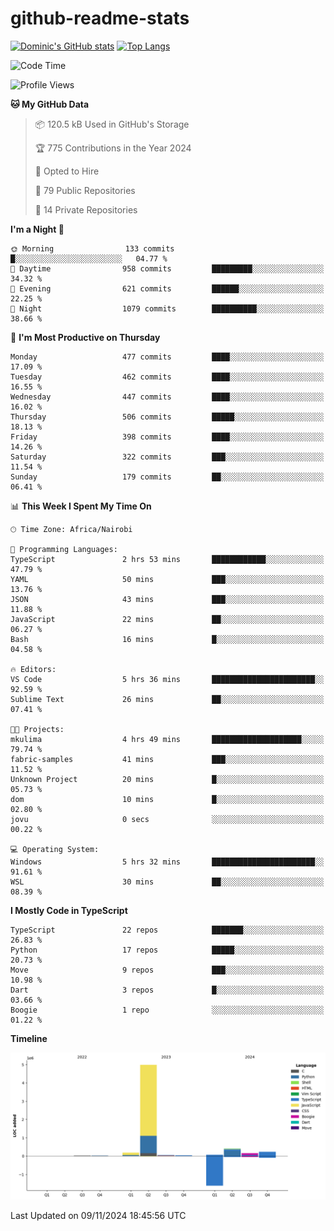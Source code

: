 # github-readme-stats
[![Dominic's GitHub stats](https://github-readme-stats.vercel.app/api?username=Domengo&show_icons=true)](https://github.com/anuraghazra/github-readme-stats)
[![Top Langs](https://github-readme-stats.vercel.app/api/top-langs/?username=Domengo&show_icons=true)](https://github.com/Domengo/github-readme-stats)

<!--START_SECTION:waka-->
![Code Time](http://img.shields.io/badge/Code%20Time-864%20hrs%2037%20mins-blue)

![Profile Views](http://img.shields.io/badge/Profile%20Views-0-blue)

**🐱 My GitHub Data** 

> 📦 120.5 kB Used in GitHub's Storage 
 > 
> 🏆 775 Contributions in the Year 2024
 > 
> 💼 Opted to Hire
 > 
> 📜 79 Public Repositories 
 > 
> 🔑 14 Private Repositories 
 > 
**I'm a Night 🦉** 

```text
🌞 Morning                133 commits         █░░░░░░░░░░░░░░░░░░░░░░░░   04.77 % 
🌆 Daytime                958 commits         █████████░░░░░░░░░░░░░░░░   34.32 % 
🌃 Evening                621 commits         ██████░░░░░░░░░░░░░░░░░░░   22.25 % 
🌙 Night                  1079 commits        ██████████░░░░░░░░░░░░░░░   38.66 % 
```
📅 **I'm Most Productive on Thursday** 

```text
Monday                   477 commits         ████░░░░░░░░░░░░░░░░░░░░░   17.09 % 
Tuesday                  462 commits         ████░░░░░░░░░░░░░░░░░░░░░   16.55 % 
Wednesday                447 commits         ████░░░░░░░░░░░░░░░░░░░░░   16.02 % 
Thursday                 506 commits         █████░░░░░░░░░░░░░░░░░░░░   18.13 % 
Friday                   398 commits         ████░░░░░░░░░░░░░░░░░░░░░   14.26 % 
Saturday                 322 commits         ███░░░░░░░░░░░░░░░░░░░░░░   11.54 % 
Sunday                   179 commits         ██░░░░░░░░░░░░░░░░░░░░░░░   06.41 % 
```


📊 **This Week I Spent My Time On** 

```text
🕑︎ Time Zone: Africa/Nairobi

💬 Programming Languages: 
TypeScript               2 hrs 53 mins       ████████████░░░░░░░░░░░░░   47.79 % 
YAML                     50 mins             ███░░░░░░░░░░░░░░░░░░░░░░   13.76 % 
JSON                     43 mins             ███░░░░░░░░░░░░░░░░░░░░░░   11.88 % 
JavaScript               22 mins             ██░░░░░░░░░░░░░░░░░░░░░░░   06.27 % 
Bash                     16 mins             █░░░░░░░░░░░░░░░░░░░░░░░░   04.58 % 

🔥 Editors: 
VS Code                  5 hrs 36 mins       ███████████████████████░░   92.59 % 
Sublime Text             26 mins             ██░░░░░░░░░░░░░░░░░░░░░░░   07.41 % 

🐱‍💻 Projects: 
mkulima                  4 hrs 49 mins       ████████████████████░░░░░   79.74 % 
fabric-samples           41 mins             ███░░░░░░░░░░░░░░░░░░░░░░   11.52 % 
Unknown Project          20 mins             █░░░░░░░░░░░░░░░░░░░░░░░░   05.73 % 
dom                      10 mins             █░░░░░░░░░░░░░░░░░░░░░░░░   02.80 % 
jovu                     0 secs              ░░░░░░░░░░░░░░░░░░░░░░░░░   00.22 % 

💻 Operating System: 
Windows                  5 hrs 32 mins       ███████████████████████░░   91.61 % 
WSL                      30 mins             ██░░░░░░░░░░░░░░░░░░░░░░░   08.39 % 
```

**I Mostly Code in TypeScript** 

```text
TypeScript               22 repos            ███████░░░░░░░░░░░░░░░░░░   26.83 % 
Python                   17 repos            █████░░░░░░░░░░░░░░░░░░░░   20.73 % 
Move                     9 repos             ███░░░░░░░░░░░░░░░░░░░░░░   10.98 % 
Dart                     3 repos             █░░░░░░░░░░░░░░░░░░░░░░░░   03.66 % 
Boogie                   1 repo              ░░░░░░░░░░░░░░░░░░░░░░░░░   01.22 % 
```



**Timeline**

![Lines of Code chart](https://raw.githubusercontent.com/Domengo/Domengo/main/assets/bar_graph.png)


 Last Updated on 09/11/2024 18:45:56 UTC
<!--END_SECTION:waka-->



